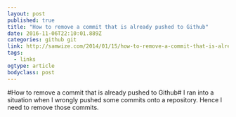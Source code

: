 ```yaml
---
layout: post 
published: true 
title: "How to remove a commit that is already pushed to Github" 
date: 2016-11-06T22:10:01.889Z
categories: github git
link: http://samwize.com/2014/01/15/how-to-remove-a-commit-that-is-already-pushed-to-github/ 
tags:
  - links
ogtype: article 
bodyclass: post 
---
```


#How to remove a commit that is already pushed to Github#
I ran into a situation when I wrongly pushed some commits onto a repository.
Hence I need to remove those commits.
